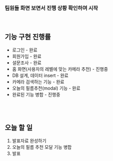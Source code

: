 ### 팀원들 화면 보면서 진행 상황 확인하며 시작
<br>

## 기능 구현 진행률
- 로그인 - 완료
- 회원가입 - 완료
- 설문조사 - 완료
- 홈 화면(사용자의 레벨에 맞는 카메라 추천) - 진행중
- DB 설계, 데이터 insert - 완료
- 카메라 검색하는 기능 - 완료
- 오늘의 필름추천(modal) 기능 - 완료
- 완료된 기능 병합 - 진행중
<br>
<br>

## 오늘 할 일
1. 발표자료 완성하기
2. 오늘의 필름 추천 모달 기능 병합
3. 발표

